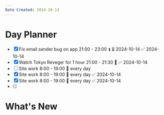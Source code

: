 ```yaml
---
Date Created: 2024-10-14
---
```

# Day Planner

- [x] Fix email sender bug on app 21:00 - 23:00 ⏫ ⏳ 2024-10-14 ✅ 2024-10-14
- [x] Watch Tokyo Reveger for 1 hour 21:00 - 21:30 🔽 ✅ 2024-10-14
- [ ] Site work 8:00 - 19:00 🔁 every day
- [x] Site work 8:00 - 19:00 🔁 every day ✅ 2024-10-14
- [x] Site work 8:00 - 19:00 🔁 every day ✅ 2024-10-14
- [ ] 

# What's New

